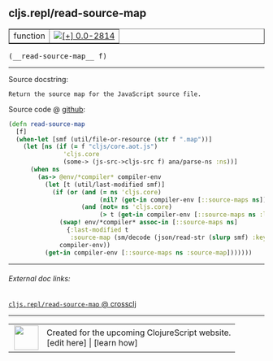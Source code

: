 ## cljs.repl/read-source-map



 <table border="1">
<tr>
<td>function</td>
<td><a href="https://github.com/cljsinfo/cljs-api-docs/tree/0.0-2814"><img valign="middle" alt="[+] 0.0-2814" title="Added in 0.0-2814" src="https://img.shields.io/badge/+-0.0--2814-lightgrey.svg"></a> </td>
</tr>
</table>


 <samp>
(__read-source-map__ f)<br>
</samp>

---





Source docstring:

```
Return the source map for the JavaScript source file.
```


Source code @ [github](https://github.com/clojure/clojurescript/blob/r1.7.28/src/main/clojure/cljs/repl.cljc#L222-L240):

```clj
(defn read-source-map
  [f]
  (when-let [smf (util/file-or-resource (str f ".map"))]
    (let [ns (if (= f "cljs/core.aot.js")
               'cljs.core
               (some-> (js-src->cljs-src f) ana/parse-ns :ns))]
      (when ns
        (as-> @env/*compiler* compiler-env
          (let [t (util/last-modified smf)]
            (if (or (and (= ns 'cljs.core)
                         (nil? (get-in compiler-env [::source-maps ns])))
                    (and (not= ns 'cljs.core)
                         (> t (get-in compiler-env [::source-maps ns :last-modified] 0))))
              (swap! env/*compiler* assoc-in [::source-maps ns]
                {:last-modified t
                 :source-map (sm/decode (json/read-str (slurp smf) :key-fn keyword))})
              compiler-env))
          (get-in compiler-env [::source-maps ns :source-map]))))))
```

<!--
Repo - tag - source tree - lines:

 <pre>
clojurescript @ r1.7.28
└── src
    └── main
        └── clojure
            └── cljs
                └── <ins>[repl.cljc:222-240](https://github.com/clojure/clojurescript/blob/r1.7.28/src/main/clojure/cljs/repl.cljc#L222-L240)</ins>
</pre>

-->

---



###### External doc links:

[`cljs.repl/read-source-map` @ crossclj](http://crossclj.info/fun/cljs.repl/read-source-map.html)<br>

---

 <table>
<tr><td>
<img valign="middle" align="right" width="48px" src="http://i.imgur.com/Hi20huC.png">
</td><td>
Created for the upcoming ClojureScript website.<br>
[edit here] | [learn how]
</td></tr></table>

[edit here]:https://github.com/cljsinfo/cljs-api-docs/blob/master/cljsdoc/cljs.repl_read-source-map.cljsdoc
[learn how]:https://github.com/cljsinfo/cljs-api-docs/wiki/cljsdoc-files

<!--

This information was too distracting to show to readers, but I'll leave it
commented here since it is helpful to:

- pretty-print the data used to generate this document
- and show how to retrieve that data



The API data for this symbol:

```clj
{:ns "cljs.repl",
 :name "read-source-map",
 :signature ["[f]"],
 :history [["+" "0.0-2814"]],
 :type "function",
 :full-name-encode "cljs.repl_read-source-map",
 :source {:code "(defn read-source-map\n  [f]\n  (when-let [smf (util/file-or-resource (str f \".map\"))]\n    (let [ns (if (= f \"cljs/core.aot.js\")\n               'cljs.core\n               (some-> (js-src->cljs-src f) ana/parse-ns :ns))]\n      (when ns\n        (as-> @env/*compiler* compiler-env\n          (let [t (util/last-modified smf)]\n            (if (or (and (= ns 'cljs.core)\n                         (nil? (get-in compiler-env [::source-maps ns])))\n                    (and (not= ns 'cljs.core)\n                         (> t (get-in compiler-env [::source-maps ns :last-modified] 0))))\n              (swap! env/*compiler* assoc-in [::source-maps ns]\n                {:last-modified t\n                 :source-map (sm/decode (json/read-str (slurp smf) :key-fn keyword))})\n              compiler-env))\n          (get-in compiler-env [::source-maps ns :source-map]))))))",
          :title "Source code",
          :repo "clojurescript",
          :tag "r1.7.28",
          :filename "src/main/clojure/cljs/repl.cljc",
          :lines [222 240]},
 :full-name "cljs.repl/read-source-map",
 :docstring "Return the source map for the JavaScript source file."}

```

Retrieve the API data for this symbol:

```clj
;; from Clojure REPL
(require '[clojure.edn :as edn])
(-> (slurp "https://raw.githubusercontent.com/cljsinfo/cljs-api-docs/catalog/cljs-api.edn")
    (edn/read-string)
    (get-in [:symbols "cljs.repl/read-source-map"]))
```

-->
